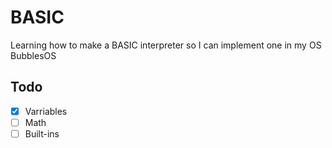# BASIC
Learning how to make a BASIC interpreter so I can implement one in my OS BubblesOS

## Todo
- [X] Varriables
- [ ] Math
- [ ] Built-ins
